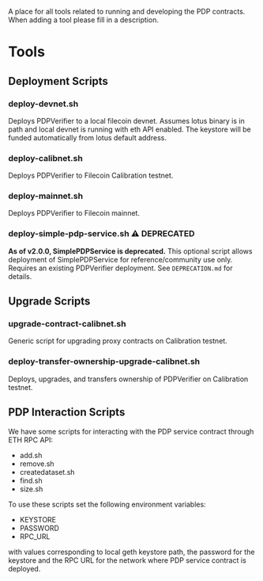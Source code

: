 A place for all tools related to running and developing the PDP contracts. When adding a tool please fill in a description.

# Tools

## Deployment Scripts

### deploy-devnet.sh
Deploys PDPVerifier to a local filecoin devnet. Assumes lotus binary is in path and local devnet is running with eth API enabled. The keystore will be funded automatically from lotus default address.

### deploy-calibnet.sh
Deploys PDPVerifier to Filecoin Calibration testnet.

### deploy-mainnet.sh  
Deploys PDPVerifier to Filecoin mainnet.

### deploy-simple-pdp-service.sh ⚠️ DEPRECATED
**As of v2.0.0, SimplePDPService is deprecated.** This optional script allows deployment of SimplePDPService for reference/community use only. Requires an existing PDPVerifier deployment. See `DEPRECATION.md` for details.

## Upgrade Scripts

### upgrade-contract-calibnet.sh
Generic script for upgrading proxy contracts on Calibration testnet.

### deploy-transfer-ownership-upgrade-calibnet.sh
Deploys, upgrades, and transfers ownership of PDPVerifier on Calibration testnet.

## PDP Interaction Scripts
We have some scripts for interacting with the PDP service contract through ETH RPC API: 
- add.sh
- remove.sh
- createdataset.sh
- find.sh 
- size.sh

To use these scripts set the following environment variables:
- KEYSTORE
- PASSWORD
- RPC_URL

with values corresponding to local geth keystore path, the password for the keystore and the RPC URL for the network where PDP service contract is deployed. 

